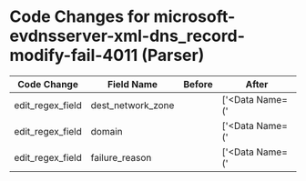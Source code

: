 # Code Changes for microsoft-evdnsserver-xml-dns_record-modify-fail-4011 (Parser)

| Code Change | Field Name | Before | After |
|-------------|------------|--------|-------|
| edit_regex_field | dest_network_zone |  | ['<Data Name=(\'|")param2(\'|")>({dest_network_zone}[^<]+)'] |
| edit_regex_field | domain |  | ['<Data Name=(\'|")User(Context|Name)(\'|")>(({domain}[^\\\/<]+?)[\\\/]+)?({user}[\w\.\-\!\#\^\~]{1,40}\$?)<', '<Data Name=(\'|")param1(\'|")>({domain}[^\s<]+)'] |
| edit_regex_field | failure_reason |  | ['<Data Name=(\'|")param3(\'|")>({failure_reason}[^<]+?)\s*<'] |